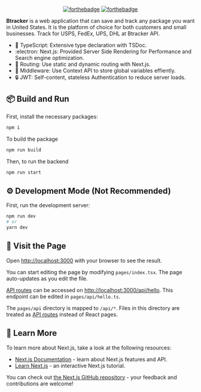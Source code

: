 <div align="center">

[![forthebadge](https://forthebadge.com/images/badges/made-with-typescript.svg)](https://forthebadge.com)
[![forthebadge](https://forthebadge.com/images/badges/built-by-developers.svg)](https://forthebadge.com)

</div>

**Btracker** is a web application that can save and track any package you want in United States. It is the platform of choice for both customers and small businesses. Track for USPS, FedEx, UPS, DHL at Btracker API.

- 📄 TypeScript: Extensive type declaration with TSDoc.
- :electron: Next.js: Provided Server Side Rendering for Performance and Search engine optimization.
- 📠 Routing: Use static and dynamic routing with Next.js.
- 📨 Middleware: Use Context API to store global variables effiently.
- 🔒 JWT: Self-content, stateless Authentication to reduce server loads.

## 📦  Build and Run
First, install the necessary packages:

```bash
npm i
```

To build the package

```bash
npm run build
```

Then, to run the backend

```bash
npm run start
```

## ⚙️ Development Mode (Not Recommended)
First, run the development server:

```bash
npm run dev
# or
yarn dev
```

## 👀 Visit the Page

Open [http://localhost:3000](http://localhost:3000) with your browser to see the result.

You can start editing the page by modifying `pages/index.tsx`. The page auto-updates as you edit the file.

[API routes](https://nextjs.org/docs/api-routes/introduction) can be accessed on [http://localhost:3000/api/hello](http://localhost:3000/api/hello). This endpoint can be edited in `pages/api/hello.ts`.

The `pages/api` directory is mapped to `/api/*`. Files in this directory are treated as [API routes](https://nextjs.org/docs/api-routes/introduction) instead of React pages.

## 📓 Learn More

To learn more about Next.js, take a look at the following resources:

- [Next.js Documentation](https://nextjs.org/docs) - learn about Next.js features and API.
- [Learn Next.js](https://nextjs.org/learn) - an interactive Next.js tutorial.

You can check out [the Next.js GitHub repository](https://github.com/vercel/next.js/) - your feedback and contributions are welcome!
